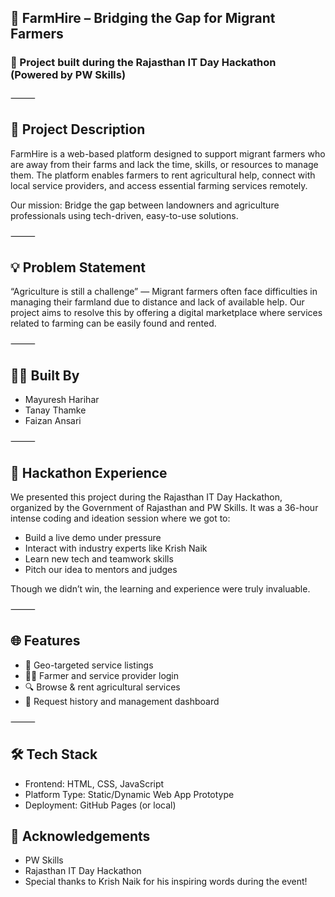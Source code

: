 ## 🌾 FarmHire – Bridging the Gap for Migrant Farmers

### 🚀 Project built during the Rajasthan IT Day Hackathon (Powered by PW Skills)


⸻

## 📝 Project Description

FarmHire is a web-based platform designed to support migrant farmers who are away from their farms and lack the time, skills, or resources to manage them. The platform enables farmers to rent agricultural help, connect with local service providers, and access essential farming services remotely.

Our mission: Bridge the gap between landowners and agriculture professionals using tech-driven, easy-to-use solutions.

⸻

## 💡 Problem Statement

“Agriculture is still a challenge” — Migrant farmers often face difficulties in managing their farmland due to distance and lack of available help. Our project aims to resolve this by offering a digital marketplace where services related to farming can be easily found and rented.

⸻

## 👨‍💻 Built By
- Mayuresh Harihar
- Tanay Thamke
- Faizan Ansari

⸻

## 🧠 Hackathon Experience

We presented this project during the Rajasthan IT Day Hackathon, organized by the Government of Rajasthan and PW Skills. It was a 36-hour intense coding and ideation session where we got to:
- Build a live demo under pressure
- Interact with industry experts like Krish Naik
- Learn new tech and teamwork skills
- Pitch our idea to mentors and judges

Though we didn’t win, the learning and experience were truly invaluable.

⸻

## 🌐 Features
- 📍 Geo-targeted service listings
- 👩‍🌾 Farmer and service provider login
- 🔍 Browse & rent agricultural services
- 🧾 Request history and management dashboard

⸻

## 🛠️ Tech Stack
- Frontend: HTML, CSS, JavaScript
- Platform Type: Static/Dynamic Web App Prototype
- Deployment: GitHub Pages (or local)

## 🤝 Acknowledgements
- PW Skills
- Rajasthan IT Day Hackathon
- Special thanks to Krish Naik for his inspiring words during the event!
